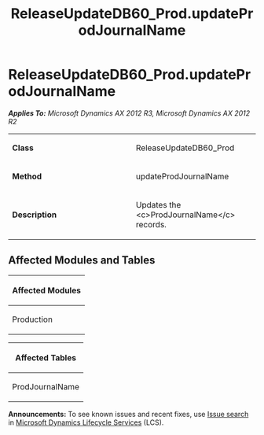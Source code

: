 ﻿---
title: ReleaseUpdateDB60_Prod.updateProdJournalName
TOCTitle: ReleaseUpdateDB60_Prod.updateProdJournalName
ms:assetid: d2945583-8956-a2bd-859c-e626d67ed430
ms:mtpsurl: https://msdn.microsoft.com/en-us/library/JJ686961(v=AX.60)
ms:contentKeyID: 49711411
ms.date: 05/18/2015
mtps_version: v=AX.60
---

# ReleaseUpdateDB60\_Prod.updateProdJournalName 


_**Applies To:** Microsoft Dynamics AX 2012 R3, Microsoft Dynamics AX 2012 R2_

<table>
<colgroup>
<col style="width: 50%" />
<col style="width: 50%" />
</colgroup>
<tbody>
<tr class="odd">
<td><p><strong>Class</strong></p></td>
<td><p>ReleaseUpdateDB60_Prod</p></td>
</tr>
<tr class="even">
<td><p><strong>Method</strong></p></td>
<td><p>updateProdJournalName</p></td>
</tr>
<tr class="odd">
<td><p><strong>Description</strong></p></td>
<td><p>Updates the &lt;c&gt;ProdJournalName&lt;/c&gt; records.</p></td>
</tr>
</tbody>
</table>


## Affected Modules and Tables

<table>
<colgroup>
<col style="width: 100%" />
</colgroup>
<thead>
<tr class="header">
<th><p>Affected Modules</p></th>
</tr>
</thead>
<tbody>
<tr class="odd">
<td><p>Production</p></td>
</tr>
</tbody>
</table>


<table>
<colgroup>
<col style="width: 100%" />
</colgroup>
<thead>
<tr class="header">
<th><p>Affected Tables</p></th>
</tr>
</thead>
<tbody>
<tr class="odd">
<td><p>ProdJournalName</p></td>
</tr>
</tbody>
</table>

  
**Announcements:** To see known issues and recent fixes, use [Issue search](http://go.microsoft.com/fwlink/?linkid=389258) in [Microsoft Dynamics Lifecycle Services](http://go.microsoft.com/fwlink/?linkid=306505) (LCS).

